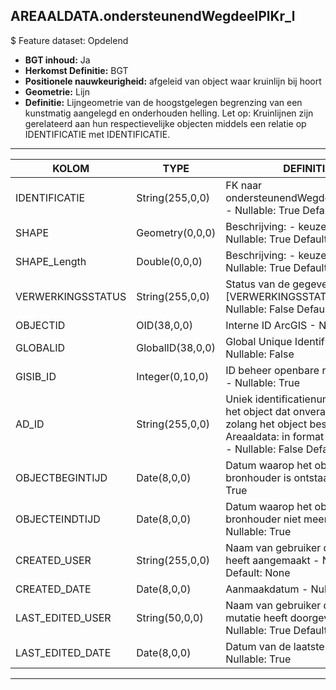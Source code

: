 ## AREAALDATA.ondersteunendWegdeelPlKr_l

$ Feature dataset: Opdelend

* __BGT inhoud:__ Ja
* __Herkomst Definitie:__ BGT
* __Positionele nauwkeurigheid:__ afgeleid van object waar kruinlijn bij hoort
* __Geometrie:__ Lijn
* __Definitie:__  Lijngeometrie van de hoogstgelegen begrenzing van een kunstmatig aangelegd en onderhouden helling. Let op: Kruinlijnen zijn gerelateerd aan hun respectievelijke objecten middels een relatie op IDENTIFICATIE met IDENTIFICATIE.

***

|KOLOM                              |TYPE          	        |DEFINITIE|
|------                          	|----          	        |-----    |
|IDENTIFICATIE                      |String(255,0,0)        |FK naar ondersteunendWegdeelPlantvak_v - Nullable: True Default: None|
|SHAPE                              |Geometry(0,0,0)        |Beschrijving: - keuzelijst [] Nullable: True Default: None|
|SHAPE_Length                       |Double(0,0,0)          |Beschrijving: - keuzelijst [] Nullable: True Default: None|
|VERWERKINGSSTATUS                   |String(255,0,0)       |Status van de gegevens, keuzelijst [VERWERKINGSSTATUS] - Nullable: False Default: Nieuw|
|OBJECTID                            |OID(38,0,0)           |Interne ID ArcGIS - Nullable: False|
|GLOBALID                            |GlobalID(38,0,0)      |Global Unique Identifier - Nullable: False|
|GISIB_ID                            |Integer(0,10,0)       |ID beheer openbare ruimte (GISIB) - Nullable: True|
|AD_ID                               |String(255,0,0)       |Uniek identificatienummer voor het object dat onveranderlijk is zolang het object bestaat in Areaaldata: in format 'AD.[GUID]' - Nullable: False Default: None|
|OBJECTBEGINTIJD                     |Date(8,0,0)           |Datum waarop het object bij de bronhouder is ontstaan - Nullable: True|
|OBJECTEINDTIJD                      |Date(8,0,0)           |Datum waarop het object bij de bronhouder niet meer geldig is - Nullable: True|
|CREATED_USER                        |String(255,0,0)       |Naam van gebruiker die de rij heeft aangemaakt - Nullable: True Default: None|
|CREATED_DATE                        |Date(8,0,0)           |Aanmaakdatum - Nullable: True|
|LAST_EDITED_USER                    |String(50,0,0)        |Naam van gebruiker die de laatste mutatie heeft doorgevoerd - Nullable: True Default: None|
|LAST_EDITED_DATE                    |Date(8,0,0)           |Datum van de laatste mutatie - Nullable: True|


***
